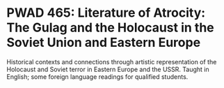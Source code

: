 # PWAD 465: Literature of Atrocity: The Gulag and the Holocaust in the Soviet Union and Eastern Europe

Historical contexts and connections through artistic representation of the Holocaust and Soviet terror in Eastern Europe and the USSR. Taught in English; some foreign language readings for qualified students.